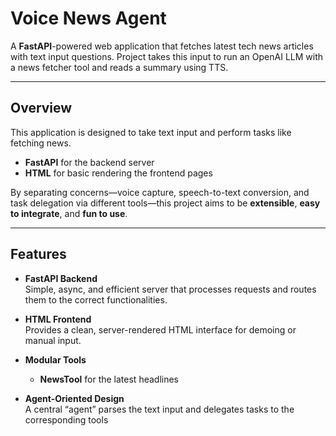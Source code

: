 # Voice News Agent

A **FastAPI**-powered web application that fetches latest tech news articles with text input questions. Project takes this input to run an OpenAI LLM with a news fetcher tool and reads a summary using TTS.

---

## Overview

This application is designed to take text input and perform tasks like fetching news.

- **FastAPI** for the backend server  
- **HTML** for basic rendering the frontend pages  

By separating concerns—voice capture, speech-to-text conversion, and task delegation via different tools—this project aims to be **extensible**, **easy to integrate**, and **fun to use**.


---

## Features

- **FastAPI Backend**  
  Simple, async, and efficient server that processes requests and routes them to the correct functionalities.

- **HTML Frontend**  
  Provides a clean, server-rendered HTML interface for demoing or manual input.

- **Modular Tools**  
  - **NewsTool** for the latest headlines  

- **Agent-Oriented Design**  
  A central “agent” parses the text input and delegates tasks to the corresponding tools
